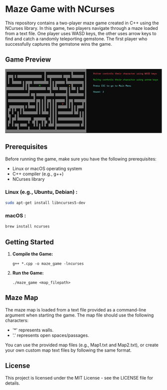 # Maze Game with NCurses

This repository contains a two-player maze game created in C++ using the NCurses library. In this game, two players navigate through a maze loaded from a text file. One player uses WASD keys, the other uses arrow keys to find and catch a randomly teleporting gemstone. The first player who successfully captures the gemstone wins the game.

## Game Preview

![Gameplay](screenshots/game.jpg)

## Prerequisites

Before running the game, make sure you have the following prerequisites:
- Linux or macOS operating system
- C++ compiler (e.g., g++)
- NCurses library

### Linux (e.g., Ubuntu, Debian) :
```bash
sudo apt-get install libncurses5-dev
```
### macOS :
```bash
brew install ncurses
```
## Getting Started

1. **Compile the Game:**
   ```shell
   g++ *.cpp -o maze_game -lncurses
   ```
2. **Run the Game:**
   ```shell
   ./maze_game <map_filepath>
   ```
## Maze Map
The maze map is loaded from a text file provided as a command-line argument when starting the game. The map file should use the following characters:

- '*' represents walls.
- '.' represents open spaces/passages.
  
You can use the provided map files (e.g., Map1.txt and Map2.txt), or create your own custom map text files by following the same format.

## License
This project is licensed under the MIT License - see the LICENSE file for details.
